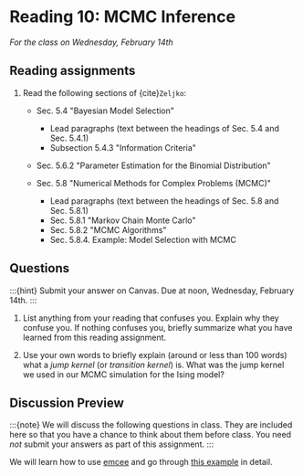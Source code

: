 # Reading 10: MCMC Inference

*For the class on Wednesday, February 14th*

## Reading assignments

1. Read the following sections of {cite}`Zeljko`:

   - Sec. 5.4 "Bayesian Model Selection"
      - Lead paragraphs (text between the headings of Sec. 5.4 and Sec. 5.4.1)
      - Subsection 5.4.3 "Information Criteria"

   - Sec. 5.6.2 "Parameter Estimation for the Binomial Distribution"

   - Sec. 5.8 "Numerical Methods for Complex Problems (MCMC)"
      - Lead paragraphs (text between the headings of Sec. 5.8 and Sec. 5.8.1)
      - Sec. 5.8.1 "Markov Chain Monte Carlo"
      - Sec. 5.8.2 "MCMC Algorithms"
      - Sec. 5.8.4. Example: Model Selection with MCMC


## Questions

:::{hint}
Submit your answer on Canvas. Due at noon, Wednesday, February 14th.
:::

1. List anything from your reading that confuses you. Explain why they confuse you.
   If nothing confuses you, briefly summarize what you have learned from this reading assignment.

2. Use your own words to briefly explain (around or less than 100 words) what a *jump kernel* (or *transition kernel*) is.
   What was the jump kernel we used in our MCMC simulation for the Ising model?


## Discussion Preview

:::{note}
We will discuss the following questions in class. They are included here so that you have a chance to think about them before class.
You need _not_ submit your answers as part of this assignment.
:::

We will learn how to use [emcee](https://emcee.readthedocs.io/) and go through [this example](https://emcee.readthedocs.io/en/stable/tutorials/line/) in detail.

